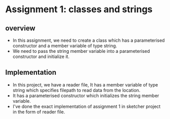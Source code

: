 # Assignment 1: classes and strings
## overview ##
* In this assignment, we need to create a class which has a parameterised constructor and a member variable of type string.
* We need to pass the string member variable into a parameterised constructor and initialize it.

## Implementation ##
* In this project, we have a reader file, It has a member variable of type string which specifies filepath to read data from the location.
* It has a parameterised constructor which initializes the string member variable.
* I've done the exact implementation of assignment 1 in sketcher project in the form of reader file.
